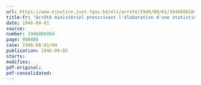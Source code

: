 ```yaml
---
url: https://www.ejustice.just.fgov.be/eli/arrete/1946/08/01/1946080104/justel
title-fr: "Arrêté ministériel prescrivant l'élaboration d'une statistique mensuelle de l'activité et du mouvement des stocks des fabriques de chaussures et de pantoufles"
date: 1946-08-01
source:
number: 1946080104
page: 888888
case: 1946-08-01/04
publication: 1946-09-02
starts:
modifies:
pdf-original:
pdf-consolidated:
---
```



